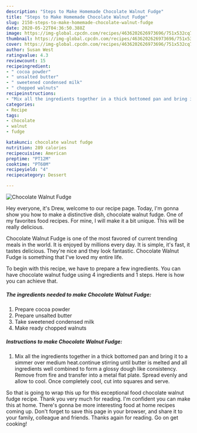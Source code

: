 ```yaml
---
description: "Steps to Make Homemade Chocolate Walnut Fudge"
title: "Steps to Make Homemade Chocolate Walnut Fudge"
slug: 2150-steps-to-make-homemade-chocolate-walnut-fudge
date: 2020-05-22T04:36:50.388Z
image: https://img-global.cpcdn.com/recipes/4636202626973696/751x532cq70/chocolate-walnut-fudge-recipe-main-photo.jpg
thumbnail: https://img-global.cpcdn.com/recipes/4636202626973696/751x532cq70/chocolate-walnut-fudge-recipe-main-photo.jpg
cover: https://img-global.cpcdn.com/recipes/4636202626973696/751x532cq70/chocolate-walnut-fudge-recipe-main-photo.jpg
author: Susan West
ratingvalue: 4.3
reviewcount: 15
recipeingredient:
- " cocoa powder"
- " unsalted butter"
- " sweetened condensed milk"
- " chopped walnuts"
recipeinstructions:
- "Mix all the ingredients together in a thick bottomed pan and bring it to a simmer over medium heat.continue stirring until butter is melted and all ingredients well combined to form a glossy dough like consistency. Remove from fire and transfer into a metal flat plate. Spread evenly and allow to cool. Once completely cool, cut into squares and serve."
categories:
- Recipe
tags:
- chocolate
- walnut
- fudge

katakunci: chocolate walnut fudge 
nutrition: 289 calories
recipecuisine: American
preptime: "PT12M"
cooktime: "PT60M"
recipeyield: "4"
recipecategory: Dessert

---
```



![Chocolate Walnut Fudge](https://img-global.cpcdn.com/recipes/4636202626973696/751x532cq70/chocolate-walnut-fudge-recipe-main-photo.jpg)

Hey everyone, it's Drew, welcome to our recipe page. Today, I'm gonna show you how to make a distinctive dish, chocolate walnut fudge. One of my favorites food recipes. For mine, I will make it a bit unique. This will be really delicious.

Chocolate Walnut Fudge is one of the most favored of current trending meals in the world. It is enjoyed by millions every day. It is simple, it's fast, it tastes delicious. They're nice and they look fantastic. Chocolate Walnut Fudge is something that I've loved my entire life.




To begin with this recipe, we have to prepare a few ingredients. You can have chocolate walnut fudge using 4 ingredients and 1 steps. Here is how you can achieve that.

<!--inarticleads1-->

##### The ingredients needed to make Chocolate Walnut Fudge:

1. Prepare  cocoa powder
1. Prepare  unsalted butter
1. Take  sweetened condensed milk
1. Make ready  chopped walnuts




<!--inarticleads2-->

##### Instructions to make Chocolate Walnut Fudge:

1. Mix all the ingredients together in a thick bottomed pan and bring it to a simmer over medium heat.continue stirring until butter is melted and all ingredients well combined to form a glossy dough like consistency. Remove from fire and transfer into a metal flat plate. Spread evenly and allow to cool. Once completely cool, cut into squares and serve.




So that is going to wrap this up for this exceptional food chocolate walnut fudge recipe. Thank you very much for reading. I'm confident you can make this at home. There's gonna be more interesting food at home recipes coming up. Don't forget to save this page in your browser, and share it to your family, colleague and friends. Thanks again for reading. Go on get cooking!

